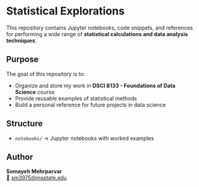 
# Statistical Explorations

This repository contains Jupyter notebooks, code snippets, and references for performing a wide range of **statistical calculations and data analysis techniques**.  

## Purpose
The goal of this repository is to:
- Organize and store my work in **DSCI 8133 - Foundations of Data Science** course
- Provide reusable examples of statistical methods
- Build a personal reference for future projects in data science

## Structure
- `notebooks/` → Jupyter notebooks with worked examples  

## Author
**Somayeh Mehrparvar**  
📧 sm3975@msstate.edu
